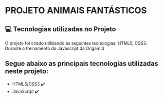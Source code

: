 # PROJETO ANIMAIS FANTÁSTICOS

## 💻 Tecnologias utilizadas no Projeto

<p>O projeto foi criado utilizando as seguintes tecnologias: HTML5, CSS3. Durante o treinamento do Javascript da Origamid</p>

## Segue abaixo as principais tecnologias utilizadas neste projeto:

<div style="margin-top: 20px">
    <ul>
        <li>
            HTML5/CSS3 ✔️
        </li>
        <li>
            JavaScript ✔️
        </li>
    </ul>
</div>
